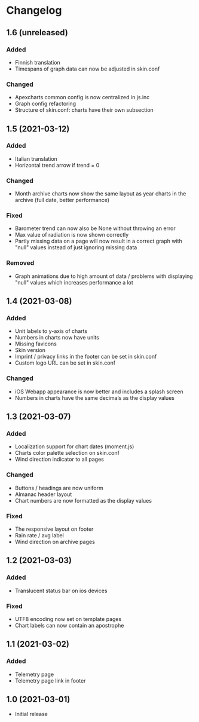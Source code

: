 # Changelog

## 1.6 (unreleased)

### Added

- Finnish translation
- Timespans of graph data can now be adjusted in skin.conf

### Changed

- Apexcharts common config is now centralized in js.inc
- Graph config refactoring
- Structure of skin.conf: charts have their own subsection


## 1.5 (2021-03-12)

### Added

- Italian translation
- Horizontal trend arrow if trend = 0

### Changed

- Month archive charts now show the same layout as year 
  charts in the archive (full date, better performance)
  
### Fixed

- Barometer trend can now also be None without throwing an error
- Max value of radiation is now shown correctly
- Partly missing data on a page will now result in a correct
  graph with "null" values instead of just ignoring missing data

### Removed

- Graph animations due to high amount of data / problems with 
  displaying "null" values which increases performance a lot


## 1.4 (2021-03-08)

### Added

- Unit labels to y-axis of charts
- Numbers in charts now have units
- Missing favicons
- Skin version
- Imprint / privacy links in the footer can be set in skin.conf
- Custom logo URL can be set in skin.conf

### Changed

- iOS Webapp appearance is now better and includes a splash screen
- Numbers in charts have the same decimals as the display values


## 1.3 (2021-03-07)

### Added

- Localization support for chart dates (moment.js)
- Charts color palette selection on skin.conf
- Wind direction indicator to all pages

### Changed

- Buttons / headings are now uniform
- Almanac header layout
- Chart numbers are now formatted as the display values

### Fixed

- The responsive layout on footer
- Rain rate / avg label
- Wind direction on archive pages


## 1.2 (2021-03-03)

### Added

- Translucent status bar on ios devices

### Fixed

- UTF8 encoding now set on template pages
- Chart labels can now contain an apostrophe


## 1.1 (2021-03-02)

### Added

- Telemetry page
- Telemetry page link in footer


## 1.0 (2021-03-01)

- Initial release
